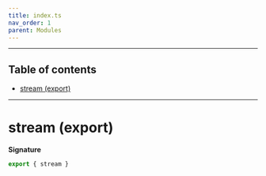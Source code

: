 ```yaml
---
title: index.ts
nav_order: 1
parent: Modules
---
```


---

<h2 class="text-delta">Table of contents</h2>

- [stream (export)](#stream-export)

---

# stream (export)

**Signature**

```ts
export { stream }
```
